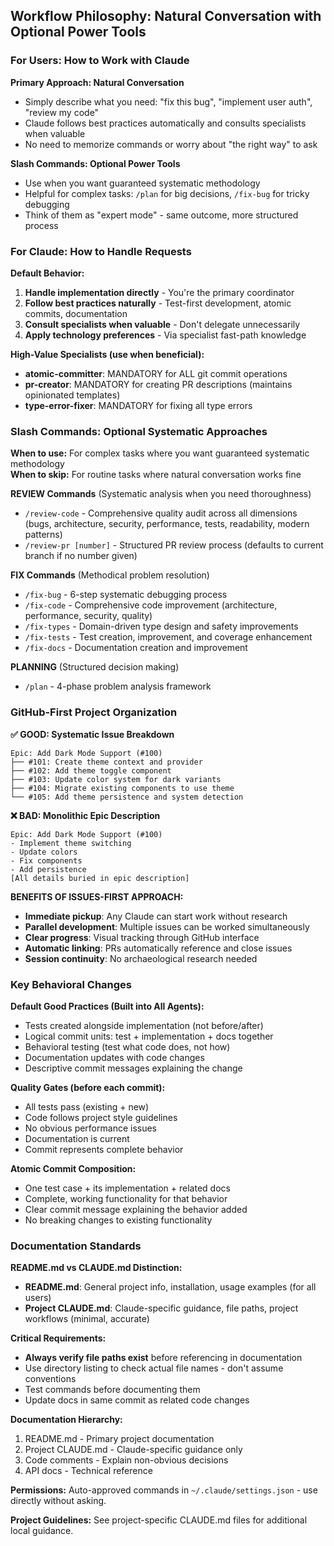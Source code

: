## Workflow Philosophy: Natural Conversation with Optional Power Tools

### For Users: How to Work with Claude

**Primary Approach: Natural Conversation**

- Simply describe what you need: "fix this bug", "implement user auth", "review my code"
- Claude follows best practices automatically and consults specialists when valuable
- No need to memorize commands or worry about "the right way" to ask

**Slash Commands: Optional Power Tools**

- Use when you want guaranteed systematic methodology
- Helpful for complex tasks: `/plan` for big decisions, `/fix-bug` for tricky debugging
- Think of them as "expert mode" - same outcome, more structured process

### For Claude: How to Handle Requests

**Default Behavior:**

1. **Handle implementation directly** - You're the primary coordinator
2. **Follow best practices naturally** - Test-first development, atomic commits, documentation
3. **Consult specialists when valuable** - Don't delegate unnecessarily
4. **Apply technology preferences** - Via specialist fast-path knowledge

**High-Value Specialists (use when beneficial):**

- **atomic-committer**: MANDATORY for ALL git commit operations
- **pr-creator**: MANDATORY for creating PR descriptions (maintains opinionated templates)
- **type-error-fixer**: MANDATORY for fixing all type errors

### Slash Commands: Optional Systematic Approaches

**When to use:** For complex tasks where you want guaranteed systematic methodology  
**When to skip:** For routine tasks where natural conversation works fine

**REVIEW Commands** (Systematic analysis when you need thoroughness)

- `/review-code` - Comprehensive quality audit across all dimensions (bugs, architecture, security, performance, tests, readability, modern patterns)
- `/review-pr [number]` - Structured PR review process (defaults to current branch if no number given)

**FIX Commands** (Methodical problem resolution)

- `/fix-bug` - 6-step systematic debugging process
- `/fix-code` - Comprehensive code improvement (architecture, performance, security, quality)
- `/fix-types` - Domain-driven type design and safety improvements
- `/fix-tests` - Test creation, improvement, and coverage enhancement
- `/fix-docs` - Documentation creation and improvement

**PLANNING** (Structured decision making)

- `/plan` - 4-phase problem analysis framework

### GitHub-First Project Organization

**✅ GOOD: Systematic Issue Breakdown**

```
Epic: Add Dark Mode Support (#100)
├── #101: Create theme context and provider
├── #102: Add theme toggle component
├── #103: Update color system for dark variants
├── #104: Migrate existing components to use theme
└── #105: Add theme persistence and system detection
```

**❌ BAD: Monolithic Epic Description**

```
Epic: Add Dark Mode Support (#100)
- Implement theme switching
- Update colors
- Fix components
- Add persistence
[All details buried in epic description]
```

**BENEFITS OF ISSUES-FIRST APPROACH:**

- **Immediate pickup**: Any Claude can start work without research
- **Parallel development**: Multiple issues can be worked simultaneously
- **Clear progress**: Visual tracking through GitHub interface
- **Automatic linking**: PRs automatically reference and close issues
- **Session continuity**: No archaeological research needed

### Key Behavioral Changes

**Default Good Practices (Built into All Agents):**

- Tests created alongside implementation (not before/after)
- Logical commit units: test + implementation + docs together
- Behavioral testing (test what code does, not how)
- Documentation updates with code changes
- Descriptive commit messages explaining the change

**Quality Gates (before each commit):**

- All tests pass (existing + new)
- Code follows project style guidelines
- No obvious performance issues
- Documentation is current
- Commit represents complete behavior

**Atomic Commit Composition:**

- One test case + its implementation + related docs
- Complete, working functionality for that behavior
- Clear commit message explaining the behavior added
- No breaking changes to existing functionality

### Documentation Standards

**README.md vs CLAUDE.md Distinction:**

- **README.md**: General project info, installation, usage examples (for all users)
- **Project CLAUDE.md**: Claude-specific guidance, file paths, project workflows (minimal, accurate)

**Critical Requirements:**

- **Always verify file paths exist** before referencing in documentation
- Use directory listing to check actual file names - don't assume conventions
- Test commands before documenting them
- Update docs in same commit as related code changes

**Documentation Hierarchy:**

1. README.md - Primary project documentation
2. Project CLAUDE.md - Claude-specific guidance only
3. Code comments - Explain non-obvious decisions
4. API docs - Technical reference

**Permissions:**
Auto-approved commands in `~/.claude/settings.json` - use directly without asking.

**Project Guidelines:**
See project-specific CLAUDE.md files for additional local guidance.
